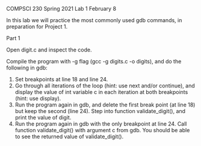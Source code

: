 COMPSCI 230 Spring 2021
Lab 1
February 8

In this lab we will practice the most commonly used gdb commands, in preparation
for Project 1.

Part 1

Open digit.c and inspect the code.

Compile the program with -g flag (gcc -g digits.c -o digits), and do the
following in gdb:

  1. Set breakpoints at line 18 and line 24.
  2. Go through all iterations of the loop (hint: use next and/or continue), and
     display the value of int variable c in each iteration at both breakpoints
     (hint: use display).
  3. Run the program again in gdb, and delete the first break point (at line 18)
     but keep the second (line 24). Step into function validate_digit(), and
     print the value of digit.
  4. Run the program again in gdb with the only breakpoint at line 24. Call
     function validate_digit() with argument c from gdb. You should be able to
     see the returned value of validate_digit().

